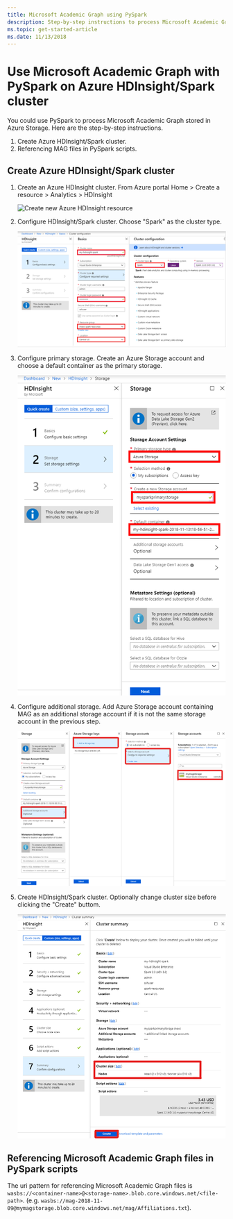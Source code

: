 ```yaml
---
title: Microsoft Academic Graph using PySpark
description: Step-by-step instructions to process Microsoft Academic Graph using PySpark
ms.topic: get-started-article
ms.date: 11/13/2018
---
```

# Use Microsoft Academic Graph with PySpark on Azure HDInsight/Spark cluster

You could use PySpark to process Microsoft Academic Graph stored in Azure Storage. Here are the step-by-step instructions.

1. Create Azure HDInsight/Spark cluster.
1. Referencing MAG files in PySpark scripts.

## Create Azure HDInsight/Spark cluster

1. Create an Azure HDInsight cluster. From Azure portal Home > Create a resource > Analytics > HDInsight

    ![Create new Azure HDInsight resource](media/create-hdinsight-select.png "Create new Azure HDInsight resource")

1. Configure HDInsight/Spark cluster. Choose "Spark" as the cluster type.

    ![Configure HDInsight/Spark cluster](media/create-spark-cluster-1.png "Configure HDInsight/Spark cluster")

1. Configure primary storage. Create an Azure Storage account and choose a default container as the primary storage.

    ![Configure HDInsight/Spark primary storage](media/create-spark-cluster-2.png "Configure HDInsight/Spark primary storage")

1. Configure additional storage. Add Azure Storage account containing MAG as an additional storage account if it is not the same storage account in the previous step.

    ![Configure HDInsight/Spark additional storage](media/create-spark-cluster-3.png "Configure HDInsight/Spark additional storage")

1. Create HDInsight/Spark cluster. Optionally change cluster size before clicking the "Create" buttom.

    ![Change cluster size and create cluster](media/create-spark-cluster-4.png "Change cluster size and create cluster")

## Referencing Microsoft Academic Graph files in PySpark scripts

The uri pattern for referencing Microsoft Academic Graph files is `wasbs://<container-name>@<storage-name>.blob.core.windows.net/<file-path>`. (e.g. `wasbs://mag-2018-11-09@mymagstorage.blob.core.windows.net/mag/Affiliations.txt`).

